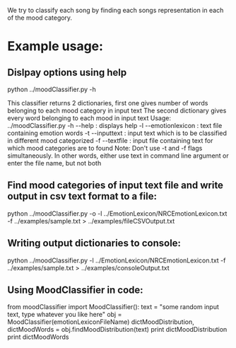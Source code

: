 We try to classify each song by finding each songs representation in each of the mood category.

Example usage:
==============
Dislpay options using help 
----------------------------
python ../moodClassifier.py -h

This classifier returns 2 dictionaries, first one gives number of words belonging to each mood category in input text
The second dictionary gives every word belonging to each mood in input text
Usage:  ../moodClassifier.py 
    -h --help           : displays help
    -l --emotionlexicon : text file containing emotion words
    -t --inputtext      : input text which is to be classified in different mood categorized
    -f --textfile       : input file containing text for which mood categories are to found
    Note: Don't use -t and -f flags simultaneously. In other words, either use text in command line argument or enter the file name, but not both


Find mood categories of input text file and write output in csv text format to a file:
--------------------------------------------------------------------------------------
python ../moodClassifier.py -o -l ../EmotionLexicon/NRCEmotionLexicon.txt -f ../examples/sample.txt > ../examples/fileCSVOutput.txt

Writing output dictionaries to console:
--------------------------------------
python ../moodClassifier.py -l ../EmotionLexicon/NRCEmotionLexicon.txt -f ../examples/sample.txt > ../examples/consoleOutput.txt

Using MoodClassifier in code:
----------------------------
from moodClassifier import MoodClassifier():
text = "some random input text, type whatever you like here"
obj = MoodClassifier(emotionLexiconFileName)
dictMoodDistribution, dictMoodWords = obj.findMoodDistribution(text)
print dictMoodDistribution
print dictMoodWords
